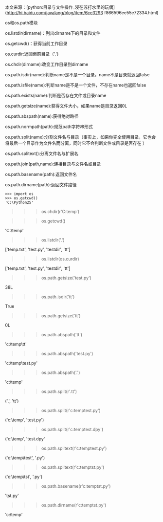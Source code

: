 

本文来源：[python:目录与文件操作_浸在苏打水里的玩偶](http://hi.baidu.com/javalang/blog/item/6ce3293
f866596ee55e72334.html)

os和os.path模块

os.listdir(dirname)：列出dirname下的目录和文件

os.getcwd()：获得当前工作目录

os.curdir:返回但前目录（'.')

os.chdir(dirname):改变工作目录到dirname

os.path.isdir(name):判断name是不是一个目录，name不是目录就返回false

os.path.isfile(name):判断name是不是一个文件，不存在name也返回false

os.path.exists(name):判断是否存在文件或目录name

os.path.getsize(name):获得文件大小，如果name是目录返回0L

os.path.abspath(name):获得绝对路径

os.path.normpath(path):规范path字符串形式

os.path.split(name):分割文件名与目录（事实上，如果你完全使用目录，它也会将最后一个目录作为文件名而分离，同时它不会判断文件或目录是否存在
）

os.path.splitext():分离文件名与扩展名

os.path.join(path,name):连接目录与文件名或目录

os.path.basename(path):返回文件名

os.path.dirname(path):返回文件路径

    
    >>> import os
    >>> os.getcwd()
    'C:\Python25'

>>> os.chdir(r'C:temp')

>>> os.getcwd()

'C:\temp'

>>> os.listdir('.')

['temp.txt', 'test.py', 'testdir', 'tt']

>>> os.listdir(os.curdir)

['temp.txt', 'test.py', 'testdir', 'tt']

>>> os.path.getsize('test.py')

38L

>>> os.path.isdir('tt')

True

>>> os.path.getsize('tt')

0L

>>> os.path.abspath('tt')

'c:\temp\tt'

>>> os.path.abspath('test.py')

'c:\temp\test.py'

>>> os.path.abspath('.')

'c:\temp'

>>> os.path.split(r'.tt')

('.', 'tt')

>>> os.path.split(r'c:temptest.py')

('c:\temp', 'test.py')

>>> os.path.split(r'c:temptest.dpy')

('c:\temp', 'test.dpy'

>>> os.path.splitext(r'c:temptest.py')

('c:\temp\test', '.py')

>>> os.path.splitext(r'c:temptst.py')

('c:\temp\tst', '.py')

>>> os.path.basename(r'c:temptst.py')

'tst.py'

>>> os.path.dirname(r'c:temptst.py')

'c:\temp'


